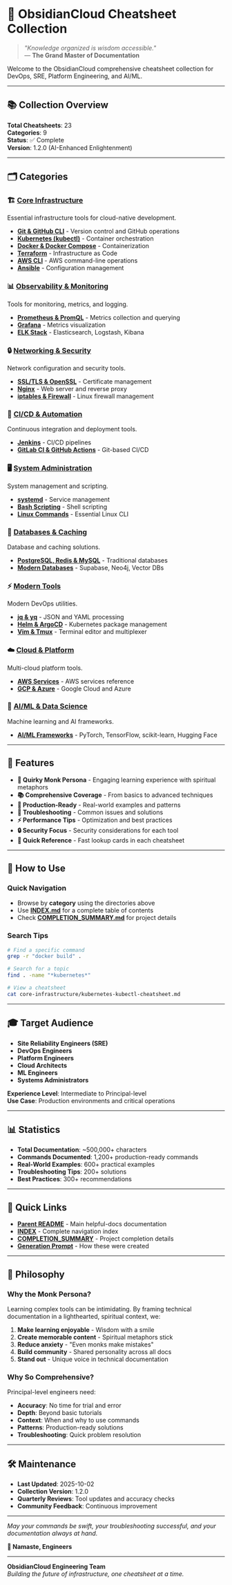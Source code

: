 # 🧘 ObsidianCloud Cheatsheet Collection

> *"Knowledge organized is wisdom accessible."*  
> — **The Grand Master of Documentation**

Welcome to the ObsidianCloud comprehensive cheatsheet collection for DevOps, SRE, Platform Engineering, and AI/ML.

---

## 📚 Collection Overview

**Total Cheatsheets**: 23  
**Categories**: 9  
**Status**: ✅ Complete  
**Version**: 1.2.0 (AI-Enhanced Enlightenment)

---

## 🗂️ Categories

### 🏗️ [Core Infrastructure](./core-infrastructure/)
Essential infrastructure tools for cloud-native development.

- **[Git & GitHub CLI](./core-infrastructure/git-github-cli-cheatsheet.md)** - Version control and GitHub operations
- **[Kubernetes (kubectl)](./core-infrastructure/kubernetes-kubectl-cheatsheet.md)** - Container orchestration
- **[Docker & Docker Compose](./core-infrastructure/docker-docker-compose-cheatsheet.md)** - Containerization
- **[Terraform](./core-infrastructure/terraform-cheatsheet.md)** - Infrastructure as Code
- **[AWS CLI](./core-infrastructure/aws-cli-cheatsheet.md)** - AWS command-line operations
- **[Ansible](./core-infrastructure/ansible-cheatsheet.md)** - Configuration management

### 📊 [Observability & Monitoring](./observability-monitoring/)
Tools for monitoring, metrics, and logging.

- **[Prometheus & PromQL](./observability-monitoring/prometheus-promql-cheatsheet.md)** - Metrics collection and querying
- **[Grafana](./observability-monitoring/grafana-cheatsheet.md)** - Metrics visualization
- **[ELK Stack](./observability-monitoring/elk-stack-cheatsheet.md)** - Elasticsearch, Logstash, Kibana

### 🔒 [Networking & Security](./networking-security/)
Network configuration and security tools.

- **[SSL/TLS & OpenSSL](./networking-security/ssl-tls-openssl-cheatsheet.md)** - Certificate management
- **[Nginx](./networking-security/nginx-cheatsheet.md)** - Web server and reverse proxy
- **[iptables & Firewall](./networking-security/iptables-firewall-cheatsheet.md)** - Linux firewall management

### 🚀 [CI/CD & Automation](./cicd-automation/)
Continuous integration and deployment tools.

- **[Jenkins](./cicd-automation/jenkins-cheatsheet.md)** - CI/CD pipelines
- **[GitLab CI & GitHub Actions](./cicd-automation/gitlab-ci-github-actions-cheatsheet.md)** - Git-based CI/CD

### 🖥️ [System Administration](./system-administration/)
System management and scripting.

- **[systemd](./system-administration/systemd-cheatsheet.md)** - Service management
- **[Bash Scripting](./system-administration/bash-scripting-cheatsheet.md)** - Shell scripting
- **[Linux Commands](./system-administration/linux-commands-cheatsheet.md)** - Essential Linux CLI

### 💾 [Databases & Caching](./databases-caching/)
Database and caching solutions.

- **[PostgreSQL, Redis & MySQL](./databases-caching/postgresql-redis-mysql-cheatsheet.md)** - Traditional databases
- **[Modern Databases](./databases-caching/modern-databases-cheatsheet.md)** - Supabase, Neo4j, Vector DBs

### ⚡ [Modern Tools](./modern-tools/)
Modern DevOps utilities.

- **[jq & yq](./modern-tools/jq-yq-cheatsheet.md)** - JSON and YAML processing
- **[Helm & ArgoCD](./modern-tools/helm-argocd-cheatsheet.md)** - Kubernetes package management
- **[Vim & Tmux](./modern-tools/vim-tmux-cheatsheet.md)** - Terminal editor and multiplexer

### ☁️ [Cloud & Platform](./cloud-platform/)
Multi-cloud platform tools.

- **[AWS Services](./cloud-platform/aws-services-cheatsheet.md)** - AWS services reference
- **[GCP & Azure](./cloud-platform/gcp-azure-cheatsheet.md)** - Google Cloud and Azure

### 🤖 [AI/ML & Data Science](./ai-ml-data-science/)
Machine learning and AI frameworks.

- **[AI/ML Frameworks](./ai-ml-data-science/ai-ml-frameworks-cheatsheet.md)** - PyTorch, TensorFlow, scikit-learn, Hugging Face

---

## 🎯 Features

- **🧘 Quirky Monk Persona** - Engaging learning experience with spiritual metaphors
- **📚 Comprehensive Coverage** - From basics to advanced techniques
- **🔧 Production-Ready** - Real-world examples and patterns
- **🐛 Troubleshooting** - Common issues and solutions
- **⚡ Performance Tips** - Optimization and best practices
- **🔒 Security Focus** - Security considerations for each tool
- **📖 Quick Reference** - Fast lookup cards in each cheatsheet

---

## 📖 How to Use

### Quick Navigation
- Browse by **category** using the directories above
- Use **[INDEX.md](./INDEX.md)** for a complete table of contents
- Check **[COMPLETION_SUMMARY.md](./COMPLETION_SUMMARY.md)** for project details

### Search Tips
```bash
# Find a specific command
grep -r "docker build" .

# Search for a topic
find . -name "*kubernetes*"

# View a cheatsheet
cat core-infrastructure/kubernetes-kubectl-cheatsheet.md
```

---

## 🎓 Target Audience

- **Site Reliability Engineers (SRE)**
- **DevOps Engineers**
- **Platform Engineers**
- **Cloud Architects**
- **ML Engineers**
- **Systems Administrators**

**Experience Level**: Intermediate to Principal-level  
**Use Case**: Production environments and critical operations

---

## 📊 Statistics

- **Total Documentation**: ~500,000+ characters
- **Commands Documented**: 1,200+ production-ready commands
- **Real-World Examples**: 600+ practical examples
- **Troubleshooting Tips**: 200+ solutions
- **Best Practices**: 300+ recommendations

---

## 🔗 Quick Links

- **[Parent README](../README.md)** - Main helpful-docs documentation
- **[INDEX](./INDEX.md)** - Complete navigation index
- **[COMPLETION_SUMMARY](./COMPLETION_SUMMARY.md)** - Project completion details
- **[Generation Prompt](../CHEATSHEET_GENERATION_PROMPT.md)** - How these were created

---

## 📝 Philosophy

### Why the Monk Persona?

Learning complex tools can be intimidating. By framing technical documentation in a lighthearted, spiritual context, we:

1. **Make learning enjoyable** - Wisdom with a smile
2. **Create memorable content** - Spiritual metaphors stick
3. **Reduce anxiety** - "Even monks make mistakes"
4. **Build community** - Shared personality across all docs
5. **Stand out** - Unique voice in technical documentation

### Why So Comprehensive?

Principal-level engineers need:

- **Accuracy**: No time for trial and error
- **Depth**: Beyond basic tutorials
- **Context**: When and why to use commands
- **Patterns**: Production-ready solutions
- **Troubleshooting**: Quick problem resolution

---

## 🛠️ Maintenance

- **Last Updated**: 2025-10-02
- **Collection Version**: 1.2.0
- **Quarterly Reviews**: Tool updates and accuracy checks
- **Community Feedback**: Continuous improvement

---

*May your commands be swift, your troubleshooting successful, and your documentation always at hand.*

**🧘 Namaste, Engineers**

---

**ObsidianCloud Engineering Team**  
*Building the future of infrastructure, one cheatsheet at a time.*
